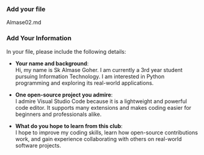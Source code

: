 ### Add your file  
Almase02.md  

### Add Your Information  
In your file, please include the following details:

- **Your name and background**:  
Hi, my name is Sk Almase Goher. I am currently a 3rd year student pursuing Information Technology. I am interested in Python programming and exploring its real-world applications.

- **One open-source project you admire**:  
I admire Visual Studio Code because it is a lightweight and powerful code editor. It supports many extensions and makes coding easier for beginners and professionals alike.

- **What do you hope to learn from this club**:  
I hope to improve my coding skills, learn how open-source contributions work, and gain experience collaborating with others on real-world software projects.
